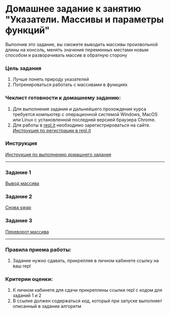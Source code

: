# Домашнее задание к занятию "Указатели. Массивы и параметры функций"

Выполнив это задание, вы сможете выводить массивы произвольной длины на консоль, менять значения переменных местами новым способом и разворачивать массив в обратную сторону

### Цель задания

1. Лучше понять природу указателей
2. Потренироваться работать с массивами в функциях

### Чеклист готовности к домашнему заданию:

1. Для выполнения задания и дальнейшего прохождения курса требуется компьютер с операционной системой Windows, MacOS или Linux с установленной последней версией браузера Chrome.
2. Для работы в [repl.it](https://repl.it/) необходимо зарегистрироваться на сайте. [Инструкция по регистрации в repl.it](https://github.com/netology-code/cpps-homeworks/tree/main/common/replit)

### Инструкция

[Инструкция по выполнению домашнего задания](https://github.com/netology-code/cpps-homeworks/blob/main/common/readme.md)

------

### Задание 1

[Вывод массива](01)

### Задание 2

[Снова swap](02)

### Задание 3

[Переворот массива](02)

------

### Правила приема работы:

1. Задание нужно сдавать, прикрепляя в личном кабинете ссылку на ваш repl

### Критерии оценки:

1. К личном кабинете для сдачи прикреплены ссылки repl с кодом для заданий 1 и 2
2. В ссылке должен содержаться код, который при запуске выполняет описанный в задании алгоритм


